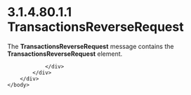 <html dir="LTR" xmlns:mshelp="http://msdn.microsoft.com/mshelp" xmlns:ddue="http://ddue.schemas.microsoft.com/authoring/2003/5" xmlns:xlink="http://www.w3.org/1999/xlink" xmlns:tool="http://www.microsoft.com/tooltip">
    <head>
        <meta http-equiv="Content-Type" content="text/html; CHARSET=utf-8"></meta>
        <meta name="save" content="history"></meta>
        <title>3.1.4.80.1.1 TransactionsReverseRequest</title>
        <xml>
            <mshelp:toctitle title="3.1.4.80.1.1 TransactionsReverseRequest"></mshelp:toctitle>
            <mshelp:rltitle title="[MS-SSMDSWS-15]: TransactionsReverseRequest"></mshelp:rltitle>
            <mshelp:keyword index="A" term="099ea850-1aa0-499c-86c6-93f1d0a91289"></mshelp:keyword>
            <mshelp:attr name="DCSext.ContentType" value="open specification"></mshelp:attr>
            <mshelp:attr name="AssetID" value="099ea850-1aa0-499c-86c6-93f1d0a91289"></mshelp:attr>
            <mshelp:attr name="TopicType" value="kbRef"></mshelp:attr>
            <mshelp:attr name="DCSext.Title" value="[MS-SSMDSWS-15]: TransactionsReverseRequest" />
        </xml>
    </head>
    <body>
        <div id="header">
            <h1 class="heading">3.1.4.80.1.1 TransactionsReverseRequest</h1>
        </div>
        <div id="mainSection">
            <div id="mainBody">
                <div id="allHistory" class="saveHistory"></div>
                <div id="sectionSection0" class="section" name="collapseableSection">
                    

<p>The <b>TransactionsReverseRequest</b> message contains the <b>TransactionsReverseRequest</b>
element.</p>


                </div>
            </div>
        </div>
    </body>
</html>